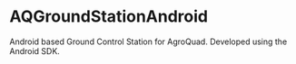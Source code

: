 # AQGroundStationAndroid
Android based Ground Control Station for AgroQuad. Developed using the Android SDK.
